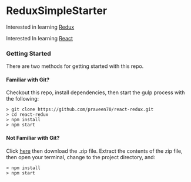 # ReduxSimpleStarter

Interested in learning [Redux](https://redux.js.org/)

Interested In learning [React](https://reactjs.org/)

### Getting Started

There are two methods for getting started with this repo.

#### Familiar with Git?
Checkout this repo, install dependencies, then start the gulp process with the following:

```
> git clone https://github.com/praveen70/react-redux.git
> cd react-redux
> npm install
> npm start
```

#### Not Familiar with Git?
Click [here](https://github.com/praveen70/react-redux/) then download the .zip file.  Extract the contents of the zip file, then open your terminal, change to the project directory, and:

```
> npm install
> npm start
```
